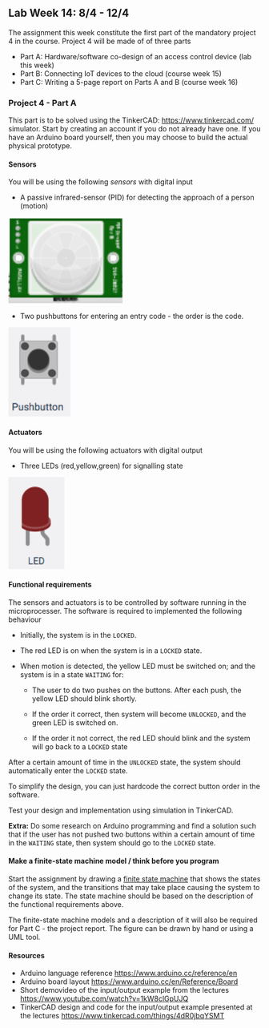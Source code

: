 ## Lab Week 14: 8/4 - 12/4

The assignment this week constitute the first part of the mandatory project 4 in the course. Project 4 will be made of of three parts

- Part A: Hardware/software co-design of an access control device (lab this week)
- Part B: Connecting IoT devices to the cloud (course week 15)
- Part C: Writing a 5-page report on Parts A and B (course week 16)

### Project 4 - Part A

This part is to be solved using the TinkerCAD: https://www.tinkercad.com/ simulator. Start by creating an account if you do not already have one. If you have an Arduino board yourself, then you may choose to build the actual physical prototype.

#### Sensors

You will be using the following *sensors* with digital input

- A passive infrared-sensor (PID) for detecting the approach of a person (motion)

![](assets/markdown-img-paste-20181028082134355.png)

- Two pushbuttons for entering an entry code - the order is the code.

![](assets/markdown-img-paste-20181028082117798.png)

#### Actuators

You will be using the following actuators with digital output

- Three LEDs (red,yellow,green) for signalling state

![](assets/markdown-img-paste-20181028082159152.png)


#### Functional requirements

The sensors and actuators is to be controlled by software running in the microprocesser. The software is required to implemented the following behaviour

- Initially, the system is in the `LOCKED`.

- The red LED is on when the system is in a `LOCKED` state.

- When motion is detected, the yellow LED must be switched on; and the system is in a state `WAITING` for:

   - The user to do two pushes on the buttons. After each push, the yellow LED should blink shortly.

   - If the order it correct, then system will become `UNLOCKED`, and the green LED is switched on.

   - If the order it not correct, the red LED should blink and the system will go back to a `LOCKED` state

After a certain amount of time in the `UNLOCKED` state, the system should automatically enter the `LOCKED` state.

To simplify the design, you can just hardcode the correct button order in the software.

Test your design and implementation using simulation in TinkerCAD.

**Extra:** Do some research on Arduino programming and find a solution such that if the user has not pushed two buttons within a certain amount of time in the `WAITING` state, then system should go to the `LOCKED` state.

#### Make a finite-state machine model / think before you program

Start the assignment by drawing a [finite state machine](https://en.wikipedia.org/wiki/Finite-state_machine) that shows the states of the system, and the transitions that may take place causing the system to change its state. The state machine should be based on the description of the functional requirements above.

The finite-state machine models and a description of it will also be required for Part C - the project report. The figure can be drawn by hand or using a UML tool.

#### Resources

- Arduino language reference https://www.arduino.cc/reference/en
- Arduino board layout https://www.arduino.cc/en/Reference/Board   
- Short demovideo of the input/output example from the lectures https://www.youtube.com/watch?v=1kW8clGpUJQ
- TinkerCAD design and code for the input/output example presented at the lectures https://www.tinkercad.com/things/4dR0jbqYSMT
